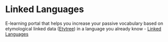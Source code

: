 # Linked Languages
E-learning portal that helps you increase your passive vocabulary based on etymological linked data ([Etytree](https://doi.org/10.1145/3041021.3053365))
in a language you already know - [Linked Languages](https://linkedlanguages.azurewebsites.net)

